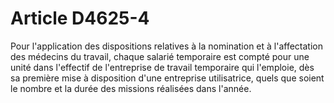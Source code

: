 # Article D4625-4

Pour l'application des dispositions relatives à la nomination et à l'affectation des médecins du travail, chaque salarié temporaire est compté pour une unité dans l'effectif de l'entreprise de travail temporaire qui l'emploie, dès sa première mise à disposition d'une entreprise utilisatrice, quels que soient le nombre et la durée des missions réalisées dans l'année.